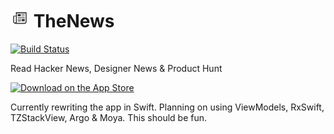 <img height="30" width="30" src="https://raw.githubusercontent.com/TosinAF/TheNews/master/TheNews/Assets.xcassets/AppIcon.appiconset/180%20-%20iPhone%206%20Plus-5.png" alt="TheNews Logo"> TheNews
===============

[![Build Status](https://travis-ci.org/TosinAF/TheNews.svg?branch=master)](https://travis-ci.org/TosinAF/TheNews)

Read Hacker News, Designer News & Product Hunt

[![Download on the App Store](http://troposweather.com/assets/images/app-store-badge-5eb1a238.svg)](https://itunes.apple.com/us/app/thenews-ph-+-dn-+-hn/id884790249?mt=8)

Currently rewriting the app in Swift. Planning on using ViewModels, RxSwift, TZStackView, Argo & Moya.
This should be fun.
